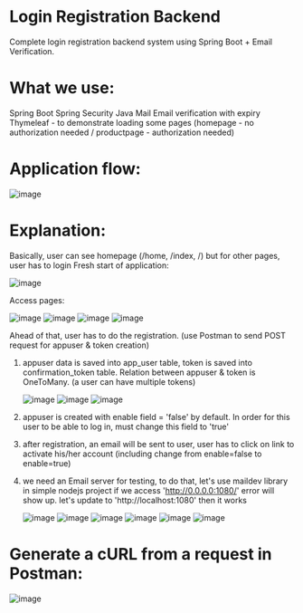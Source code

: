 # Login Registration Backend
  Complete login registration backend system using Spring Boot + Email Verification.
# What we use:
   Spring Boot
   Spring Security
   Java Mail
   Email verification with expiry
   Thymeleaf - to demonstrate loading some pages (homepage - no authorization needed / productpage - authorization needed)

#  Application flow:
![image](https://github.com/hbtoan2910/register-login-app/assets/59778636/56d5f169-db92-47d0-a510-b14e52465f0f)

# Explanation:

Basically, user can see homepage (/home, /index, /) but for other pages, user has to login
Fresh start of application:

![image](https://github.com/hbtoan2910/register-login-app/assets/59778636/eb7ed116-6551-4f22-ba24-49a8f15b8ae8)

Access pages:

![image](https://github.com/hbtoan2910/register-login-app/assets/59778636/63cabc62-dfec-4c05-9d33-f664827f2e25)
![image](https://github.com/hbtoan2910/register-login-app/assets/59778636/b4962e5b-7e8d-4281-b987-39d737da884e)
![image](https://github.com/hbtoan2910/register-login-app/assets/59778636/daa7a29c-83f6-4de1-bd9e-c4de92490760)
![image](https://github.com/hbtoan2910/register-login-app/assets/59778636/5879abd6-f63a-42c7-9176-7fd4b5857c41)

Ahead of that, user has to do the registration. (use Postman to send POST request for appuser & token creation)
  1. appuser data is saved into app_user table, token is saved into confirmation_token table. Relation between appuser & token is OneToMany. (a user can have multiple tokens)
     
     ![image](https://github.com/hbtoan2910/register-login-app/assets/59778636/b919ac5d-28e9-42a4-8a0e-0317ab3f4176)
     ![image](https://github.com/hbtoan2910/register-login-app/assets/59778636/52743d32-6a6b-43bc-86ec-95bf37ff3a90)
     ![image](https://github.com/hbtoan2910/register-login-app/assets/59778636/7ccbf91d-f4be-48b4-bd6d-53474a214b29)
  
  2. appuser is created with enable field = 'false' by default. In order for this user to be able to log in, must change this field to 'true'
  3. after registration, an email will be sent to user, user has to click on link to activate his/her account (including change from enable=false to enable=true)
     
  4. we need an Email server for testing, to do that, let's use maildev library in simple nodejs project
     if we access 'http://0.0.0.0:1080/' error will show up. let's update to 'http://localhost:1080' then it works
     
     ![image](https://github.com/hbtoan2910/register-login-app/assets/59778636/ce990850-0775-4130-aa1e-44f1584d382d)
     ![image](https://github.com/hbtoan2910/register-login-app/assets/59778636/2f24ea95-c12c-4fb0-b163-cca632ae8ddb)
     ![image](https://github.com/hbtoan2910/register-login-app/assets/59778636/377c720e-e744-4d7e-8673-905e425d62d7)
     ![image](https://github.com/hbtoan2910/register-login-app/assets/59778636/c77b941f-9137-4580-a7e3-9ec15fd5f450)
     ![image](https://github.com/hbtoan2910/register-login-app/assets/59778636/28d18f8d-3ee6-470d-91e5-aad489ba7b99)
     ![image](https://github.com/hbtoan2910/register-login-app/assets/59778636/18dca4a1-e5d6-4952-81d7-323a549e0b09)

# Generate a cURL from a request in Postman:
![image](https://github.com/hbtoan2910/register-login-app/assets/59778636/4e2f433a-dae8-4a37-9d56-b83e2957636f)



    




